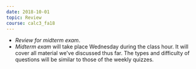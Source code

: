 ```yaml
---
date: 2018-10-01
topic: Review
course: calc3_fa18
---
```


- *Review for midterm exam*.
- *Midterm exam* will take place Wednesday during the class hour. It will cover all material we've discussed thus far. The types and difficulty of questions will be similar
to those of the weekly quizzes.
